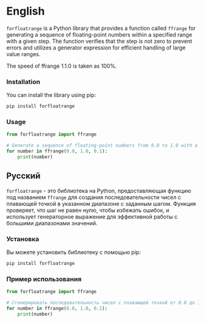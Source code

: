 # English

`forfloatrange` is a Python library that provides a function called `ffrange` for generating a sequence of floating-point numbers within a specified range with a given step. The function verifies that the step is not zero to prevent errors and utilizes a generator expression for efficient handling of large value ranges.


The speed of ffrange 1.1.0 is taken as 100%.
### Installation

You can install the library using pip:

```bash
pip install forfloatrange
```

### Usage

```python
from forfloatrange import ffrange

# Generate a sequence of floating-point numbers from 0.0 to 1.0 with a step of 0.1
for number in ffrange(0.0, 1.0, 0.1):
    print(number)
```

## Русский

`forfloatrange` - это библиотека на Python, предоставляющая функцию под названием `ffrange` для создания последовательности чисел с плавающей точкой в указанном диапазоне с заданным шагом. Функция проверяет, что шаг не равен нулю, чтобы избежать ошибок, и использует генераторное выражение для эффективной работы с большими диапазонами значений.
### Установка

Вы можете установить библиотеку с помощью pip:

```bash
pip install forfloatrange
```

### Пример использования

```python
from forfloatrange import ffrange

# Сгенерировать последовательность чисел с плавающей точкой от 0.0 до 1.0 с шагом 0.1
for number in ffrange(0.0, 1.0, 0.1):
    print(number)
```
